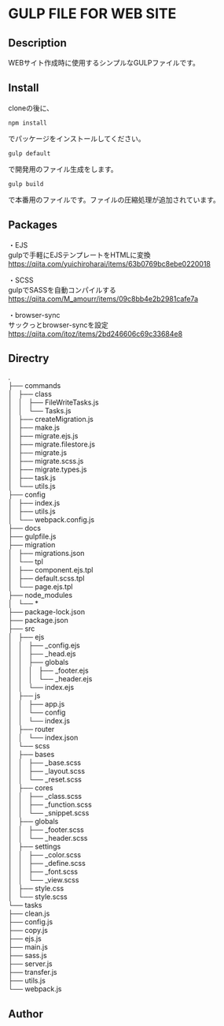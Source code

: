 GULP FILE FOR WEB SITE
====

## Description

WEBサイト作成時に使用するシンプルなGULPファイルです。

## Install
cloneの後に、
```
npm install
```
でパッケージをインストールしてください。
```
gulp default
```
で開発用のファイル生成をします。
```
gulp build
```
で本番用のファイルです。ファイルの圧縮処理が追加されています。

## Packages
・EJS  
gulpで手軽にEJSテンプレートをHTMLに変換  
https://qiita.com/yuichiroharai/items/63b0769bc8ebe0220018

・SCSS  
gulpでSASSを自動コンパイルする  
https://qiita.com/M_amourr/items/09c8bb4e2b2981cafe7a  

・browser-sync  
サックっとbrowser-syncを設定  
https://qiita.com/itoz/items/2bd246606c69c33684e8  
  
## Directry  
.  
├── commands  
│   ├── class  
│   │   ├── FileWriteTasks.js  
│   │   └── Tasks.js  
│   ├── createMigration.js  
│   ├── make.js  
│   ├── migrate.ejs.js  
│   ├── migrate.filestore.js  
│   ├── migrate.js  
│   ├── migrate.scss.js  
│   ├── migrate.types.js  
│   ├── task.js  
│   └── utils.js  
├── config  
│   ├── index.js  
│   ├── utils.js  
│   └── webpack.config.js  
├── docs  
├── gulpfile.js  
├── migration  
│   ├── migrations.json  
│   └── tpl  
│       ├── component.ejs.tpl  
│       ├── default.scss.tpl  
│       └── page.ejs.tpl  
├── node_modules  
│   └── *  
├── package-lock.json  
├── package.json  
├── src  
│   ├── ejs  
│   │   ├── _config.ejs  
│   │   ├── _head.ejs  
│   │   ├── globals  
│   │   │   ├── _footer.ejs  
│   │   │   └── _header.ejs  
│   │   └── index.ejs  
│   ├── js  
│   │   ├── app.js  
│   │   └── config  
│   │       └── index.js  
│   ├── router  
│   │   └── index.json  
│   └── scss  
│       ├── bases  
│       │   ├── _base.scss  
│       │   ├── _layout.scss  
│       │   └── _reset.scss  
│       ├── cores  
│       │   ├── _class.scss  
│       │   ├── _function.scss  
│       │   └── _snippet.scss  
│       ├── globals  
│       │   ├── _footer.scss  
│       │   └── _header.scss  
│       ├── settings  
│       │   ├── _color.scss  
│       │   ├── _define.scss  
│       │   ├── _font.scss  
│       │   └── _view.scss  
│       ├── style.css  
│       └── style.scss  
└── tasks  
    ├── clean.js  
    ├── config.js  
    ├── copy.js  
    ├── ejs.js  
    ├── main.js  
    ├── sass.js  
    ├── server.js  
    ├── transfer.js  
    ├── utils.js  
    └── webpack.js  


## Author























